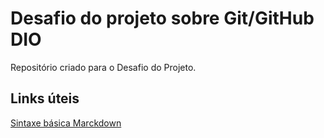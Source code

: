 # Desafio do projeto sobre Git/GitHub DIO
Repositório criado para o Desafio do Projeto.

## Links úteis
[Sintaxe básica Marckdown](https://www.markdownguide.org/basic-syntax/)
